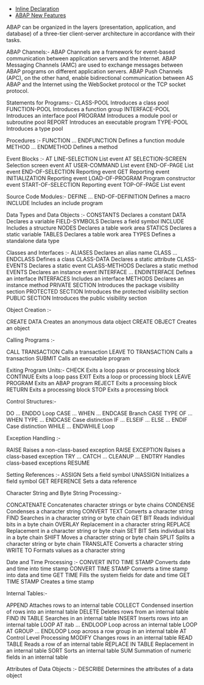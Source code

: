 * [Inline Declaration](https://github.com/soumya-mishra/ABAP/blob/master/Inline%20declaration)
* [ABAP New Features](https://github.com/soumya-mishra/ABAP/blob/master/New_features)


ABAP can be organized in the layers (presentation, application, and database) of a three-tier client-server
architecture in accordance with their tasks.

ABAP Channels:-
ABAP Channels are a framework for event-based communication between application servers and the Internet.
ABAP Messaging Channels (AMC) are used to exchange messages between ABAP programs on different application servers.
ABAP Push Channels (APC), on the other hand, enable bidirectional communication between AS ABAP and the Internet 
using the WebSocket protocol or the TCP socket protocol. 

Statements for Programs:-
CLASS-POOL Introduces a class pool 
FUNCTION-POOL Introduces a function group 
INTERFACE-POOL Introduces an interface pool 
PROGRAM Introduces a module pool or subroutine pool 
REPORT Introduces an executable program 
TYPE-POOL Introduces a type pool 

Procedures :-
FUNCTION ... ENDFUNCTION Defines a function module 
METHOD ... ENDMETHOD Defines a method 

Event Blocks :-
AT LINE-SELECTION List event 
AT SELECTION-SCREEN Selection screen event 
AT USER-COMMAND List event 
END-OF-PAGE List event 
END-OF-SELECTION Reporting event 
GET Reporting event 
INITIALIZATION Reporting event 
LOAD-OF-PROGRAM Program constructor event 
START-OF-SELECTION Reporting event 
TOP-OF-PAGE List event 

Source Code Modules:- 
DEFINE ... END-OF-DEFINITION Defines a macro 
INCLUDE Includes an include program

Data Types and Data Objects :-
CONSTANTS Declares a constant 
DATA Declares a variable 
FIELD-SYMBOLS Declares a field symbol 
INCLUDE Includes a structure 
NODES Declares a table work area 
STATICS Declares a static variable 
TABLES Declares a table work area 
TYPES Defines a standalone data type 

Classes and Interfaces :-
ALIASES Declares an alias name 
CLASS ... ENDCLASS Defines a class 
CLASS-DATA Declares a static attribute 
CLASS-EVENTS Declares a static event 
CLASS-METHODS Declares a static method 
EVENTS Declares an instance event 
INTERFACE ... ENDINTERFACE Defines an interface 
INTERFACES Includes an interface 
METHODS Declares an instance method 
PRIVATE SECTION Introduces the package visibility section 
PROTECTED SECTION Introduces the protected visibility section 
PUBLIC SECTION Introduces the public visibility section 

Object Creation :-

CREATE DATA Creates an anonymous data object 
CREATE OBJECT Creates an object 

Calling Programs :-

CALL TRANSACTION Calls a transaction 
LEAVE TO TRANSACTION Calls a transaction 
SUBMIT Calls an executable program 

Exiting Program Units:- 
CHECK Exits a loop pass or processing block 
CONTINUE Exits a loop pass 
EXIT Exits a loop or processing block 
LEAVE PROGRAM Exits an ABAP program 
REJECT Exits a processing block 
RETURN Exits a processing block 
STOP Exits a processing block 

Control Structures:- 

DO ... ENDDO Loop 
CASE ... WHEN ... ENDCASE Branch 
CASE TYPE OF ... WHEN TYPE ... ENDCASE Case distinction 
IF ... ELSEIF ... ELSE ... ENDIF Case distinction 
WHILE ... ENDWHILE Loop 

Exception Handling :-

RAISE Raises a non-class-based exception 
RAISE EXCEPTION Raises a class-based exception 
TRY ... CATCH ... CLEANUP ... ENDTRY Handles class-based exceptions 
RESUME 

Setting References :-
ASSIGN Sets a field symbol 
UNASSIGN Initializes a field symbol 
GET REFERENCE Sets a data reference 

Character String and Byte String Processing:- 

CONCATENATE Concatenates character strings or byte chains 
CONDENSE Condenses a character string 
CONVERT TEXT Converts a character string 
FIND Searches in a character string or byte chain 
GET BIT Reads individual bits in a byte chain 
OVERLAY Replacement in a character string 
REPLACE Replacement in a character string or byte chain 
SET BIT Sets individual bits in a byte chain 
SHIFT Moves a character string or byte chain 
SPLIT Splits a character string or byte chain 
TRANSLATE Converts a character string 
WRITE TO Formats values as a character string 

 
 Date and Time Processing :-
CONVERT INTO TIME STAMP Converts date and time into time stamp 
CONVERT TIME STAMP Converts a time stamp into data and time 
GET TIME Fills the system fields for date and time 
GET TIME STAMP Creates a time stamp 

Internal Tables:-

APPEND Attaches rows to an internal table 
COLLECT Condensed insertion of rows into an internal table 
DELETE Deletes rows from an internal table 
FIND IN TABLE Searches in an internal table 
INSERT Inserts rows into an internal table 
LOOP AT itab ... ENDLOOP Loop across an internal table 
LOOP AT GROUP ... ENDLOOP Loop across a row group in an internal table 
AT Control Level Processing 
MODIFY Changes rows in an internal table 
READ TABLE Reads a row of an internal table 
REPLACE IN TABLE Replacement in an internal table 
SORT Sorts an internal table 
SUM Summation of numeric fields in an internal table 

Attributes of Data Objects :-
DESCRIBE Determines the attributes of a data object 


